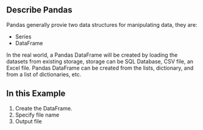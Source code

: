 ## Describe Pandas
<p>Pandas generally provie two data structures for manipulating data, they are:

* Series
* DataFrame

<p>In the real world, a Pandas DataFrame will be created by loading the datasets from existing storage, storage can be SQL Database, CSV file, an Excel file. Pandas DataFrame can be created from the lists, dictionary, and from a list of dictionaries, etc.<p>

## In this Example
1) Create the DataFrame.
2) Specify file name
3) Output file